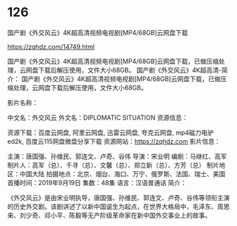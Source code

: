 # 126
国产剧《外交风云》4K超高清视频电视剧[MP4/68GB]云网盘下载

https://zqhdz.com/14749.html

国产剧《外交风云》4K超高清视频电视剧[MP4/68GB]云网盘下载，已做压缩处理，云网盘下载后解压使用，文件大小68GB。
国产剧《外交风云》4K超高清-简介：
国产剧《外交风云》4K超高清视频电视剧[MP4/68GB]云网盘下载，已做压缩处理，云网盘下载后解压使用，文件大小68GB。

影片名称：

中文名：外交风云
外文名：DIPLOMATIC SITUATION
资源信息：

资源下载：百度云网盘, 阿里云网盘, 迅雷云网盘, 夸克云网盘, mp4磁力电驴ed2k, 百度云115网盘微盘分享下载
资源网站：https://zqhdz.com
影片信息：

主演：唐国强、孙维民、郭连文、卢奇、谷伟
导演：宋业明
编剧：马继红、高军
制片人：高军（总）、千寻（总）、文馨（总）、郑立新（总）、方芳（总）
制片地区：中国大陆
拍摄地点：北京、烟台、海口、万宁、俄罗斯、法国、瑞士、美国
首播时间：2019年9月19日
集数：48集
语言：汉语普通话
简介：

《外交风云》是由宋业明执导，唐国强、孙维民、郭连文、卢奇、谷伟等领衔主演的历史外交剧。该剧讲述了以新中国诞生为起点，在世界大格局中，毛泽东、周恩来、刘少奇、邓小平、陈毅等无产阶级革命家在新中国外交事业上的故事。
